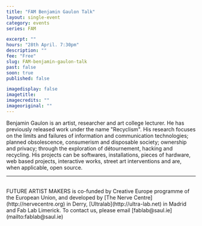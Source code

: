 ```yaml
---
title: "FAM Benjamin Gaulon Talk"
layout: single-event
category: events
series: FAM

excerpt: ""
hours: "28th April. 7:30pm"
description: ""
fee: "Free"
slug: FAM-benjamin-gaulon-talk
past: false
soon: true
published: false

imagedisplay: false
imagetitle:
imagecredits: ""
imageoriginal: ""
---
```


Benjamin Gaulon is an artist, researcher and art college lecturer. He has previously released work under the name "Recyclism". His research focuses on the limits and failures of information and communication technologies; planned obsolescence, consumerism and disposable society; ownership and privacy; through the exploration of détournement, hacking and recycling. His projects can be softwares, installations, pieces of hardware, web based projects, interactive works, street art interventions and are, when applicable, open source.

---
<br/>
FUTURE ARTIST MAKERS is co-funded by Creative Europe programme of the European Union, and developed by [The Nerve Centre](http://nervecentre.org) in Derry, [Ultralab](http://ultra-lab.net) in Madrid and Fab Lab Limerick. To contact us, please email [fablab@saul.ie](mailto:fablab@saul.ie)
